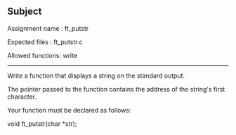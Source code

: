 ## Subject

Assignment name  : ft_putstr

Expected files   : ft_putstr.c

Allowed functions: write

--------------------------------------------------------------------------------

Write a function that displays a string on the standard output.

The pointer passed to the function contains the address of the string's first character.

Your function must be declared as follows:

void	ft_putstr(char *str);
